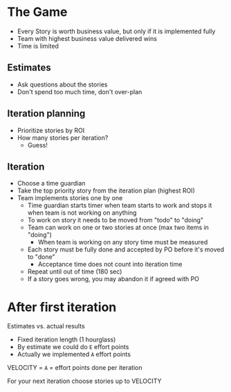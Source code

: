 # The Game

* Every Story is worth business value, but only if it is implemented fully
* Team with highest business value delivered wins
* Time is limited

## Estimates

* Ask questions about the stories
* Don't spend too much time, don't over-plan

## Iteration planning
* Prioritize stories by ROI
* How many stories per iteration?
  * Guess!

## Iteration
* Choose a time guardian
* Take the top priority story from the iteration plan (highest ROI)
* Team implements stories one by one
  * Time guardian starts timer when team starts to work and stops it when team
    is not working on anything
  * To work on story it needs to be moved from "todo" to "doing"
  * Team can work on one or two stories at once (max two items in "doing")
    * When team is working on any story time must be measured
  * Each story must be fully done and accepted by PO before it's moved to "done"
    * Acceptance time does not count into iteration time  
  * Repeat until out of time (180 sec)
  * If a story goes wrong, you may abandon it if agreed with PO
  
# After first iteration

Estimates vs. actual results
* Fixed iteration length (1 hourglass)
* By estimate we could do `E` effort points
* Actually we implemented `A` effort points

VELOCITY = `A` = effort points done per iteration

For your next iteration choose stories up to VELOCITY
